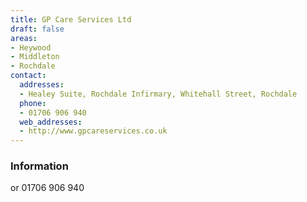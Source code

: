```yaml
---
title: GP Care Services Ltd
draft: false
areas:
- Heywood 
- Middleton
- Rochdale
contact:
  addresses:
  - Healey Suite, Rochdale Infirmary, Whitehall Street, Rochdale
  phone:
  - 01706 906 940
  web_addresses:
  - http://www.gpcareservices.co.uk
---
```


### Information
or  01706 906 940

